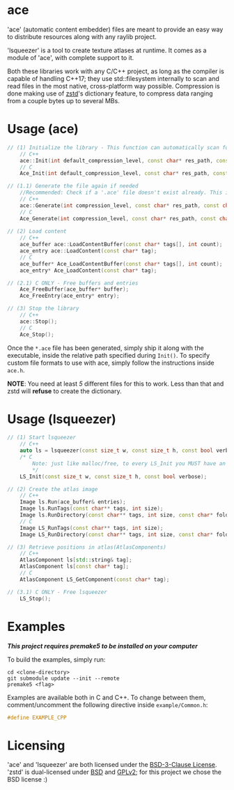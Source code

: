 # ace
'ace' (automatic content embedder) files are meant to provide an easy way to distribute resources along with any raylib project. 

'lsqueezer' is a tool to create texture atlases at runtime. It comes as a module of 'ace', with complete support to it.

Both these libraries work with any C/C++ project, as long as the compiler is capable of handling C++17; they use std::filesystem internally to scan and read files in the most native, cross-platform way possible.
Compression is done making use of [zstd](https://github.com/facebook/zstd "Zstandard's GitHub repository")'s dictionary feature, to compress data ranging from a couple bytes up to several MBs.

# Usage (ace)
```cpp
// (1) Initialize the library - This function can automatically scan for changes inside the resource folder.
	// C++
	ace::Init(int default_compression_level, const char* res_path, const char* ace_path, const char* ace_name, bool scan_changes);
	// C
	Ace_Init(int default_compression_level, const char* res_path, const char* ace_path, const char* ace_name, bool scan_changes);

// (1.1) Generate the file again if needed
	//Recommended: Check if a '.ace' file doesn't exist already. This is an expensive function.
	// C++
	ace::Generate(int compression_level, const char* res_path, const char* output_path, const char* output_name);
	// C
	Ace_Generate(int compression_level, const char* res_path, const char* output_path, const char* output_name);
	
// (2) Load content
	// C++
	ace_buffer ace::LoadContentBuffer(const char* tags[], int count);
	ace_entry ace::LoadContent(const char* tag);
	// C
	ace_buffer* Ace_LoadContentBuffer(const char* tags[], int count);
	ace_entry* Ace_LoadContent(const char* tag);

// (2.1) C ONLY - Free buffers and entries
	Ace_FreeBuffer(ace_buffer* buffer);
	Ace_FreeEntry(ace_entry* entry);

// (3) Stop the library
	// C++
	ace::Stop();
	// C
	Ace_Stop();
```

Once the `*.ace` file has been generated, simply ship it along with the executable, inside the relative path specified during `Init()`. To specify custom file formats to use with ace, simply follow the instructions inside `ace.h`.

**NOTE**: You need at least *5* different files for this to work. Less than that and zstd will **refuse** to create the dictionary.

# Usage (lsqueezer)
```cpp
// (1) Start lsqueezer
	// C++
	auto ls = lsqueezer(const size_t w, const size_t h, const bool verbose = false);
	/* C
	    Note: just like malloc/free, to every LS_Init you MUST have an equivalent call to LS_Stop, or else you'll leak memory.
	    */
	LS_Init(const size_t w, const size_t h, const bool verbose);

// (2) Create the atlas image
	// C++
	Image ls.Run(ace_buffer& entries);
	Image ls.RunTags(const char** tags, int size);
	Image ls.RunDirectory(const char** tags, int size, const char* folder_path);
	// C
	Image LS_RunTags(const char** tags, int size);
	Image LS_RunDirectory(const char** tags, int size, const char* folder_path);

// (3) Retrieve positions in atlas(AtlasComponents)
	// C++
	AtlasComponent ls[std::string& tag];
	AtlasComponent ls[const char* tag];
	// C
	AtlasComponent LS_GetComponent(const char* tag);

// (3.1) C ONLY - Free lsqueezer
	LS_Stop();

```

# Examples
***This project requires premake5 to be installed on your computer***

To build the examples, simply run:
```
cd <clone-directory>
git submodule update --init --remote
premake5 <flag>
```

Examples are available both in C and C++. To change between them, comment/uncomment the following directive inside `example/Common.h`:
```c
#define EXAMPLE_CPP
```

# Licensing
'ace' and 'lsqueezer' are both licensed under the [BSD-3-Clause License](https://github.com/Fallbork/ace/blob/main/LICENSE). 'zstd' is dual-licensed under [BSD](https://github.com/facebook/zstd/blob/dev/LICENSE) and [GPLv2](https://github.com/facebook/zstd/blob/dev/COPYING); for this project we chose the BSD license :)

